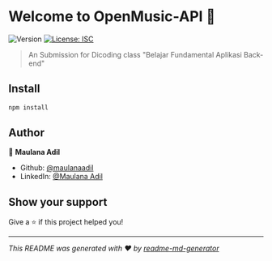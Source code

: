 # Welcome to OpenMusic-API 👋
![Version](https://img.shields.io/badge/version-1.0.0-blue.svg?cacheSeconds=2592000)
[![License: ISC](https://img.shields.io/badge/License-ISC-yellow.svg)](#)

> An Submission for Dicoding class &#34;Belajar Fundamental Aplikasi Back-end&#34;

## Install

```sh
npm install
```

## Author

👤 **Maulana Adil**

* Github: [@maulanaadil](https://github.com/maulanaadil)
* LinkedIn: [@Maulana Adil](https://linkedin.com/in/MaulanaAdil)

## Show your support

Give a ⭐️ if this project helped you!


***
_This README was generated with ❤️ by [readme-md-generator](https://github.com/kefranabg/readme-md-generator)_
